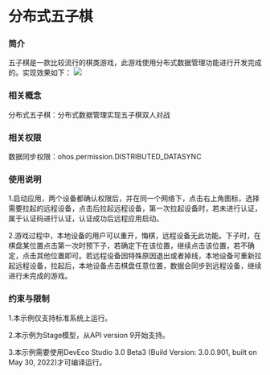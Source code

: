 # 分布式五子棋

### 简介
五子棋是一款比较流行的棋类游戏，此游戏使用分布式数据管理功能进行开发完成的。实现效果如下：
![](./screenshots/devices/index.png)

### 相关概念

分布式五子棋：分布式数据管理实现五子棋双人对战

### 相关权限

数据同步权限：ohos.permission.DISTRIBUTED_DATASYNC

### 使用说明

1.启动应用，两个设备都确认权限后，并在同一个网络下，点击右上角图标，选择需要拉起的远程设备，点击后拉起远程设备，第一次拉起设备时，若未进行认证，属于认证码进行认证，认证成功后远程应用启动。

2.游戏过程中，本地设备的用户可以重开，悔棋，远程设备无此功能。下子时，在棋盘某位置点击第一次时预下子，若确定下在该位置，继续点击该位置，若不确定，点击其他位置即可。若远程设备因特殊原因退出或者掉线，本地设备可重新拉起远程设备，拉起后，本地设备点击棋盘任意位置，数据会同步到远程设备，继续进行未完成的游戏。

### 约束与限制

1.本示例仅支持标准系统上运行。

2.本示例为Stage模型，从API version 9开始支持。

3.本示例需要使用DevEco Studio 3.0 Beta3 (Build Version: 3.0.0.901, built on May 30, 2022)才可编译运行。